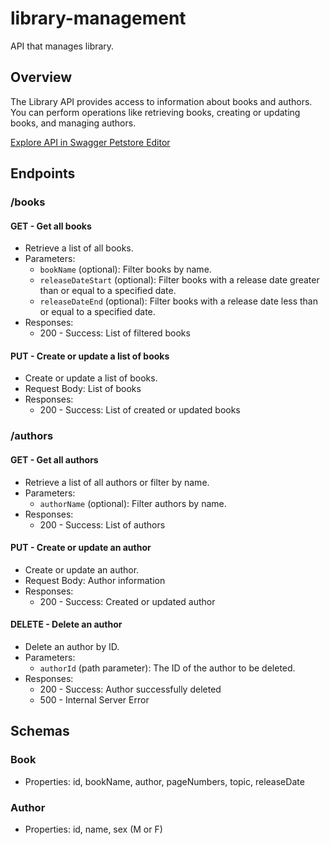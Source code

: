 # library-management
API that manages library.

## Overview

The Library API provides access to information about books and authors. You can perform operations like retrieving books, creating or updating books, and managing authors.

[Explore API in Swagger Petstore Editor](https://petstore.swagger.io/?url=https://raw.githubusercontent.com/rasoanirinamialisoa/library-management/oas-td1-std22026/docs/api.yml)

## Endpoints

### /books

#### GET - Get all books

- Retrieve a list of all books.
- Parameters:
    - `bookName` (optional): Filter books by name.
    - `releaseDateStart` (optional): Filter books with a release date greater than or equal to a specified date.
    - `releaseDateEnd` (optional): Filter books with a release date less than or equal to a specified date.
- Responses:
    - 200 - Success: List of filtered books

#### PUT - Create or update a list of books

- Create or update a list of books.
- Request Body: List of books
- Responses:
    - 200 - Success: List of created or updated books

### /authors

#### GET - Get all authors

- Retrieve a list of all authors or filter by name.
- Parameters:
    - `authorName` (optional): Filter authors by name.
- Responses:
    - 200 - Success: List of authors

#### PUT - Create or update an author

- Create or update an author.
- Request Body: Author information
- Responses:
    - 200 - Success: Created or updated author

#### DELETE - Delete an author

- Delete an author by ID.
- Parameters:
    - `authorId` (path parameter): The ID of the author to be deleted.
- Responses:
    - 200 - Success: Author successfully deleted
    - 500 - Internal Server Error

## Schemas

### Book

- Properties: id, bookName, author, pageNumbers, topic, releaseDate

### Author

- Properties: id, name, sex (M or F)
